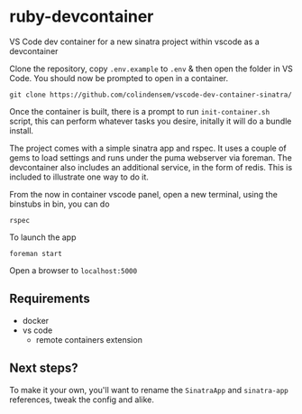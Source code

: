# ruby-devcontainer
VS Code dev container for a new sinatra project within vscode as a devcontainer

Clone the repository, copy `.env.example` to `.env` & then open the folder in VS Code. You should now be prompted to open in a container.

```
git clone https://github.com/colindensem/vscode-dev-container-sinatra/
```

Once the container is built, there is a prompt to run `init-container.sh` script, this can perform whatever tasks you desire, initally it will do a bundle install.

The project comes with a simple sinatra app and rspec. It uses a couple of gems to load settings and runs under the puma webserver via foreman.
The devcontainer also includes an additional service, in the form of redis. This is included to illustrate one way to do it.

From the now in container vscode panel, open a new terminal, using the binstubs in bin, you can do

`rspec`

To launch the app

`foreman start`

Open a browser to `localhost:5000`

## Requirements

* docker
* vs code
  * remote containers extension

## Next steps?
To make it your own, you'll want to rename the `SinatraApp` and `sinatra-app` references, tweak the config and alike.
